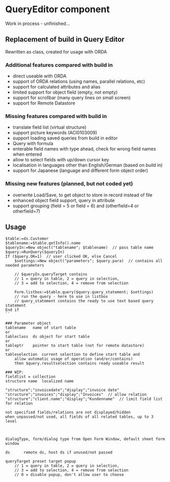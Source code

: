 # QueryEditor component

Work in process - unfinished...

## Replacement of build in Query Editor

Rewritten as class, created for usage with ORDA

### Additional features compared with build in

- direct useable with ORDA
- support of ORDA relations (using names, parallel relations, etc)
- support for calculated attributes and alias
- limited support for object field (empty, not empty)
- support for scrollbar (many query lines on small screen)
- support for Remote Datastore

### Missing features compared with build in

- translate field list (virtual structure)
- support picture keywords (ACI0103009)
- support loading saved queries from build in editor
- Query with formula
- enterable field names with type ahead, check for wrong field names when entered
- allow to select fields with up/down cursor key
- localisation in languages other than English/German (based on build in)
- support for Japanese (language and different form object order)


### Missing new features (planned, but not coded yet)
- overwrite Load/Save, to get object to store in record instead of file
- enhanced object field support, query in attribute
- support grouping (field = 5 or field = 6) and (otherfield=4 or otherfield=7)


## Usage
```
$table:=ds.Customer
$tablename:=$table.getInfo().name
$queryIn:=New object("tablename"; $tablename)  // pass table name
$query:=RunQuery($queryIn)
If ($query.OK=1)  // user clicked OK, else Cancel
	$settings:=New object("parameters"; $query.para)  // contains all needed parameters
	
	// $queryIn.queryTarget contains
	// 1 = query in table, 2 = query in selection, 
	// 3 = add to selection, 4 = remove from selection
	
	Form.listbox:=$table.query($query.query_statement; $settings)
	// run the query - here to use in listbox
	// query_statement contains the ready to use text based query statement
End if 
``

### Parameter object
tablename	name of start table
or
tableclass  ds object for start table
or
tableptr    pointer to start table (not for remote datastore)
or
tableselection	current selection to define start table and 
	allow automatic usage of operation (and/or/contains)
	then $query.resultselection contains ready useable result

### WIP:
fieldlist = collection
structure name	localized name 

"structure";"invoicedate";"display";"invoice date"
"structure";"invoices";"display";"Invoices"  // allow relation   
"structure";"client.name";"display";"Kundenname"  // limit field list for relation 

not specified fields/relations are not displayed/hidden
when unpassed/not used, all fields of all related tables, up to 3 level



dialogType, form/dialog type from Open Form Window, default sheet form window

ds		remote ds, host ds if unused/not passed

queryTarget preset target popup
	// 1 = query in table, 2 = query in selection, 
	// 3 = add to selection, 4 = remove from selection
	// 0 = disable popup, don't allow user to choose
	
